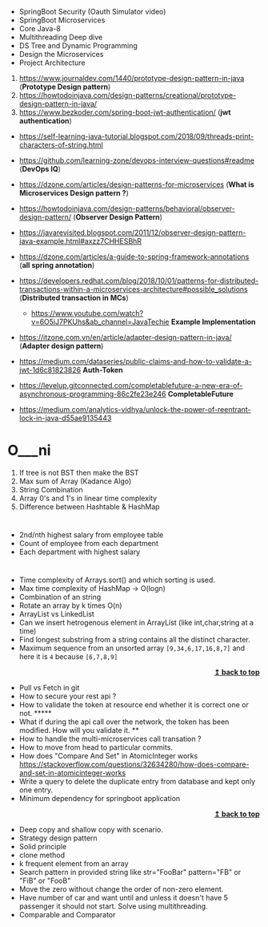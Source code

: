 - SpringBoot Security (Oauth Simulator video)
- SpringBoot Microservices
- Core Java-8
- Multithreading Deep dive
- DS Tree and Dynamic Programming
- Design the Microservices
- Project Architecture


1. https://www.journaldev.com/1440/prototype-design-pattern-in-java (**Prototype Design pattern**)
2. https://howtodoinjava.com/design-patterns/creational/prototype-design-pattern-in-java/
3. https://www.bezkoder.com/spring-boot-jwt-authentication/   (**jwt authentication**)

- https://self-learning-java-tutorial.blogspot.com/2018/09/threads-print-characters-of-string.html

- https://github.com/learning-zone/devops-interview-questions#readme (**DevOps IQ**)

- https://dzone.com/articles/design-patterns-for-microservices (**What is Microservices Design pattern ?**)
- https://howtodoinjava.com/design-patterns/behavioral/observer-design-pattern/ (**Observer Design Pattern**)
- https://javarevisited.blogspot.com/2011/12/observer-design-pattern-java-example.html#axzz7CHHESBhR

- https://dzone.com/articles/a-guide-to-spring-framework-annotations (**all spring annotation**)
- https://developers.redhat.com/blog/2018/10/01/patterns-for-distributed-transactions-within-a-microservices-architecture#possible_solutions 
    (**Distributed transaction in MCs**) 
    - https://www.youtube.com/watch?v=6O5iJ7PKUhs&ab_channel=JavaTechie **Example Implementation**
- https://itzone.com.vn/en/article/adapter-design-pattern-in-java/ (**Adapter design pattern**)
- https://medium.com/dataseries/public-claims-and-how-to-validate-a-jwt-1d6c81823826 **Auth-Token**
- https://levelup.gitconnected.com/completablefuture-a-new-era-of-asynchronous-programming-86c2fe23e246 **CompletableFuture**
- https://medium.com/analytics-vidhya/unlock-the-power-of-reentrant-lock-in-java-d55ae9135443

# O___ni

1. If tree is not BST then make the BST 
2. Max sum of Array (Kadance Algo)
3. String Combination
4. Array 0's and 1's in linear time complexity
5. Difference between Hashtable & HashMap

#
- 2nd/nth highest salary from employee table
- Count of employee from each department
- Each department with highest salary

# 

- Time complexity of Arrays.sort() and which sorting is used.
- Max time complexity of HashMap -> O(logn)
- Combination of an string
- Rotate an array by k times O(n)
- ArrayList vs LinkedList 
- Can we insert hetrogenous element in ArrayList (like int,char,string at a time)
- Find longest substring from a string contains all the distinct character.
- Maximum sequence from an unsorted array `[9,34,6,17,16,8,7]` and here it is `4` because `[6,7,8,9]`
 
<div align="right">
    <b><a href="#"> ↥ back to top</a></b>
</div>

- Pull vs Fetch in git
- How to secure your rest api ?
- How to validate the token at resource end whether it is correct one or not. *****
- What if during the api call over the network, the token has been modified. How will you validate it. **
- How to handle the multi-microservices call transation ?
- How to move from head to particular commits.
- How does "Compare And Set" in AtomicInteger works https://stackoverflow.com/questions/32634280/how-does-compare-and-set-in-atomicinteger-works
- Write a query to delete the duplicate entry from database and kept only one entry.
- Minimum dependency for springboot application


<div align="right">
    <b><a href="#"> ↥ back to top</a></b>
</div>


- Deep copy and shallow copy with scenario.
- Strategy design pattern
- Solid principle
- clone method
- k frequent element from an array
- Search pattern in provided string like str="FooBar" pattern="FB" or "FiB" or "FooB"
- Move the zero without change the order of non-zero element.
- Have number of car and want until and unless it doesn't have 5 passenger it should not start. Solve using multithreading.
- Comparable and Comparator
